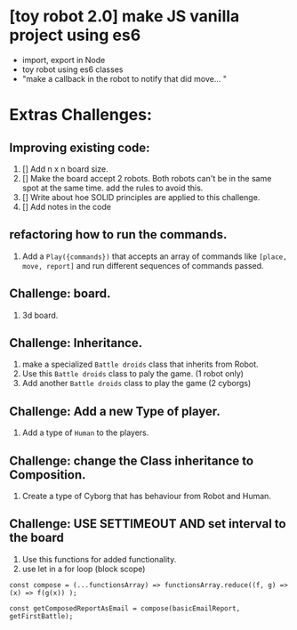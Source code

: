 # [toy robot 2.0] make JS vanilla project using es6
- import, export in Node
- toy robot using es6 classes
- "make a callback in the robot to notify that did move... "

# Extras Challenges:

## Improving existing code:
1. [] Add n x n board size.
2. [] Make the board accept 2 robots. Both robots can't be in the same spot at the same time. add the rules to avoid this.
3. [] Write about hoe SOLID principles are applied to this challenge.
4. [] Add notes in the code

## refactoring how to run the commands.
1. Add a `Play({commands})` that accepts an array of commands like `[place, move, report]` and run different sequences of commands passed.

## Challenge: board.
1. 3d board.

## Challenge: Inheritance.
1. make a specialized `Battle droids` class that inherits from Robot.
2. Use this `Battle droids` class to paly the game. (1 robot only)
3. Add another `Battle droids` class to play the game (2 cyborgs)

## Challenge: Add a new Type of player.
1. Add a type of `Human` to the players.

## Challenge: change the Class inheritance to Composition.
1. Create a type of Cyborg that has behaviour from Robot and Human.

## Challenge: USE SETTIMEOUT AND set interval to the board
1. Use this functions for added functionality.
2. use let in a for loop (block scope)

```
const compose = (...functionsArray) => functionsArray.reduce((f, g) => (x) => f(g(x)) );

const getComposedReportAsEmail = compose(basicEmailReport, getFirstBattle);
```